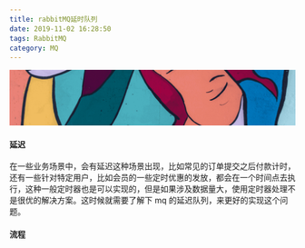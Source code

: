 ```yaml
---
title: rabbitMQ延时队列
date: 2019-11-02 16:28:50
tags: RabbitMQ
category: MQ
---
```


![Photo by Vadim Sadovski on Unsplash](RabbitMQ延时队列/rabbitMqDelayQueue.png)


#### 延迟

在一些业务场景中，会有延迟这种场景出现，比如常见的订单提交之后付款计时，还有一些针对特定用户，比如会员的一些定时优惠的发放，都会在一个时间点去执行，这种一般定时器也是可以实现的，但是如果涉及数据量大，使用定时器处理不是很优的解决方案。这时候就需要了解下 mq 的延迟队列，来更好的实现这个问题。


#### 流程

